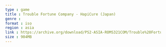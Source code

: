 ```yaml
---
type : game
title : Trouble Fortune Company - HapiCure (Japan)
genre : 
format : iso
region : asia
link : https://archive.org/download/PS2-ASIA-ROMS321COM/Trouble%20Fortune%20Company%20-%20HapiCure%20%28Japan%29.7z
size : 904MB
---
```

